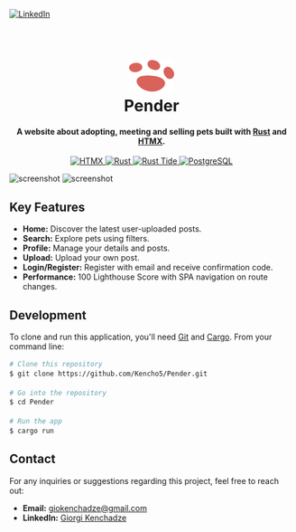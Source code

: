 [![LinkedIn][linkedin-shield]][linkedin-url]

<h1 align="center">
  <br>
  <img src="./public/assets/logo.svg" width="80">
  <br>
  Pender
  <br>
</h1>

<h4 align="center">A website about adopting, meeting and selling pets built with <a href="https://www.rust-lang.org/" target="_blank">Rust</a> and <a href="https://htmx.org" target="_blank">HTMX</a>.</h4>

<p align="center">
   <a href="https://htmx.org">
    <img src="https://img.shields.io/badge/HTMX-3366CC?style=for-the-badge" alt="HTMX">
  </a>
  <a href="https://www.rust-lang.org/">
    <img src="https://img.shields.io/badge/Rust-EF5B03?style=for-the-badge&logo=rust" alt="Rust">
  </a>
  <a href="https://github.com/http-rs/tide">
    <img src="https://img.shields.io/badge/Rust%20Tide-0D1019?style=for-the-badge&logo=rust" alt="Rust Tide">
  </a>
  <a href="https://www.postgresql.org/">
    <img src="https://img.shields.io/badge/PostgreSQL-336790?style=for-the-badge&logo=postgresql&logoColor=white" alt="PostgreSQL">
  </a>

</p>

![screenshot](https://i.imgur.com/lPiO1fe.png)
![screenshot](https://i.imgur.com/u5kGG1n.png)

## Key Features

- **Home:** Discover the latest user-uploaded posts.
- **Search:** Explore pets using filters.
- **Profile:** Manage your details and posts.
- **Upload:** Upload your own post.
- **Login/Register:** Register with email and receive confirmation code.
- **Performance:** 100 Lighthouse Score with SPA navigation on route changes.

## Development

To clone and run this application, you'll need [Git](https://git-scm.com) and
[Cargo](https://crates.io/). From your command line:

```bash
# Clone this repository
$ git clone https://github.com/Kencho5/Pender.git

# Go into the repository
$ cd Pender

# Run the app
$ cargo run
```

## Contact

For any inquiries or suggestions regarding this project, feel free to reach out:

- **Email:** giokenchadze@gmail.com
- **LinkedIn:**
  [Giorgi Kenchadze](https://www.linkedin.com/in/giorgi-kenchadze-324a33221)

[license-url]: https://github.com/othneildrew/Best-README-Template/blob/master/LICENSE.txt
[linkedin-shield]: https://img.shields.io/badge/-LinkedIn-black.svg?style=for-the-badge&logo=linkedin&colorB=555
[linkedin-url]: https://www.linkedin.com/in/giorgi-kenchadze-324a33221
